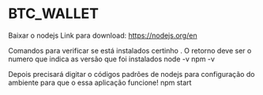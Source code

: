 # BTC_WALLET

Baixar o nodejs
 Link para download: https://nodejs.org/en

Comandos para verificar se está instalados certinho . O retorno deve ser o numero que indica as versão que foi instalados
node -v 
npm -v

Depois precisará digitar o códigos padrões de nodejs para configuração do ambiente para que o essa aplicação funcione!
npm start
